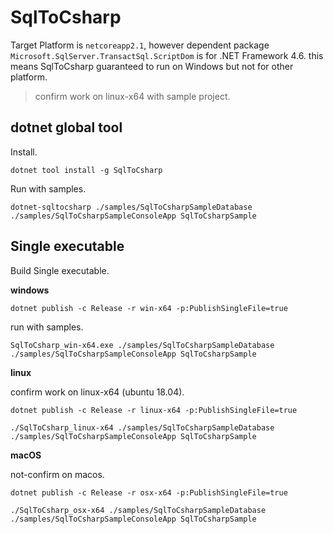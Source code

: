 # SqlToCsharp

Target Platform is `netcoreapp2.1`, however dependent package `Microsoft.SqlServer.TransactSql.ScriptDom` is for .NET Framework 4.6.
this means SqlToCsharp guaranteed to run on Windows but not for other platform.

> confirm work on linux-x64 with sample project.

## dotnet global tool

Install.

```shell
dotnet tool install -g SqlToCsharp
```

Run with samples.

```shell
dotnet-sqltocsharp ./samples/SqlToCsharpSampleDatabase ./samples/SqlToCsharpSampleConsoleApp SqlToCsharpSample
```

## Single executable

Build Single executable.

**windows**

```shell
dotnet publish -c Release -r win-x64 -p:PublishSingleFile=true
```

run with samples.

```shell
SqlToCsharp_win-x64.exe ./samples/SqlToCsharpSampleDatabase ./samples/SqlToCsharpSampleConsoleApp SqlToCsharpSample
```

**linux**

confirm work on linux-x64 (ubuntu 18.04).

```shell
dotnet publish -c Release -r linux-x64 -p:PublishSingleFile=true
```

```shell
./SqlToCsharp_linux-x64 ./samples/SqlToCsharpSampleDatabase ./samples/SqlToCsharpSampleConsoleApp SqlToCsharpSample
```

**macOS**

not-confirm on macos.

```shell
dotnet publish -c Release -r osx-x64 -p:PublishSingleFile=true
```

```shell
./SqlToCsharp_osx-x64 ./samples/SqlToCsharpSampleDatabase ./samples/SqlToCsharpSampleConsoleApp SqlToCsharpSample
```
